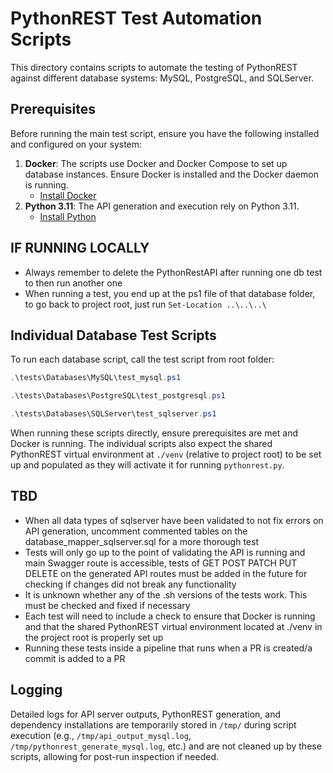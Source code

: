 # PythonREST Test Automation Scripts

This directory contains scripts to automate the testing of PythonREST against different database systems: MySQL, PostgreSQL, and SQLServer.

## Prerequisites

Before running the main test script, ensure you have the following installed and configured on your system:

1.  **Docker**: The scripts use Docker and Docker Compose to set up database instances. Ensure Docker is installed and the Docker daemon is running.
    *   [Install Docker](https://docs.docker.com/get-docker/)
2.  **Python 3.11**: The API generation and execution rely on Python 3.11.
    *   [Install Python](https://www.python.org/downloads/)

## IF RUNNING LOCALLY
- Always remember to delete the PythonRestAPI after running one db test to then run another one
- When running a test, you end up at the ps1 file of that database folder, to go back to project root, just run `Set-Location ..\..\..\`

## Individual Database Test Scripts

To run each database script, call the test script from root folder:

```powershell
.\tests\Databases\MySQL\test_mysql.ps1
```

```powershell
.\tests\Databases\PostgreSQL\test_postgresql.ps1
```

```powershell
.\tests\Databases\SQLServer\test_sqlserver.ps1
```

When running these scripts directly, ensure prerequisites are met and Docker is running. The individual scripts also expect the shared PythonREST virtual environment at `./venv` (relative to project root) to be set up and populated as they will activate it for running `pythonrest.py`.

## TBD
- When all data types of sqlserver have been validated to not fix errors on API generation, uncomment commented tables on the database_mapper_sqlserver.sql for a more thorough test
- Tests will only go up to the point of validating the API is running and main Swagger route is accessible, tests of GET POST PATCH PUT DELETE on the generated API routes must be added in the future for checking if changes did not break any functionality
- It is unknown whether any of the .sh versions of the tests work. This must be checked and fixed if necessary
- Each test will need to include a check to ensure that Docker is running and that the shared PythonREST virtual environment located at ./venv in the project root is properly set up
- Running these tests inside a pipeline that runs when a PR is created/a commit is added to a PR

## Logging

Detailed logs for API server outputs, PythonREST generation, and dependency installations are temporarily stored in `/tmp/` during script execution (e.g., `/tmp/api_output_mysql.log`, `/tmp/pythonrest_generate_mysql.log`, etc.) and are not cleaned up by these scripts, allowing for post-run inspection if needed.

